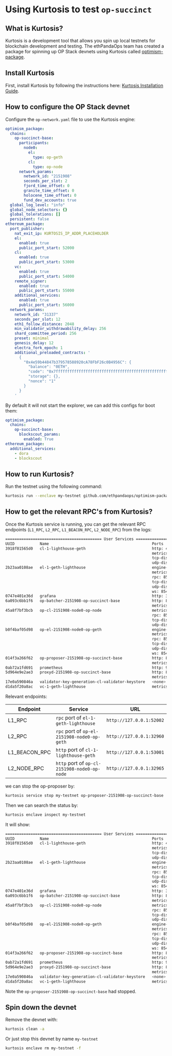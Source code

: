 # Using Kurtosis to test `op-succinct`

## What is Kurtosis?

Kurtosis is a development tool that allows you spin up local testnets for blockchain development and testing. The ethPandaOps team has created a package for spinning up OP Stack devnets using Kurtosis called [optimism-package](https://github.com/ethpandaops/optimism-package).

## Install Kurtosis

First, install Kurtosis by following the instructions here: [Kurtosis Installation Guide](https://docs.kurtosis.com/install/).

## How to configure the OP Stack devnet

Configure the `op-network.yaml` file to use the Kurtosis engine:

```yaml
optimism_package:
  chains:
    op-succinct-base:
      participants:
        node0:
          el:
            type: op-geth
          cl:
            type: op-node
      network_params:
        network_id: "2151908"
        seconds_per_slot: 2
        fjord_time_offset: 0
        granite_time_offset: 0
        holocene_time_offset: 0
        fund_dev_accounts: true
  global_log_level: "info"
  global_node_selectors: {}
  global_tolerations: []
  persistent: false
ethereum_package:
  port_publisher:
    nat_exit_ip: KURTOSIS_IP_ADDR_PLACEHOLDER
    el:
      enabled: true
      public_port_start: 52000
    cl:
      enabled: true
      public_port_start: 53000
    vc:
      enabled: true
      public_port_start: 54000
    remote_signer:
      enabled: true
      public_port_start: 55000
    additional_services:
      enabled: true
      public_port_start: 56000
  network_params:
    network_id: "31337"
    seconds_per_slot: 12
    eth1_follow_distance: 2048
    min_validator_withdrawability_delay: 256
    shard_committee_period: 256
    preset: minimal
    genesis_delay: 12
    electra_fork_epoch: 1
    additional_preloaded_contracts: '
      {
        "0x4e59b44847b379578588920cA78FbF26c0B4956C": {
          "balance": "0ETH",
          "code": "0x7fffffffffffffffffffffffffffffffffffffffffffffffffffffffffffffffe03601600081602082378035828234f58015156039578182fd5b8082525050506014600cf3",
          "storage": {},
          "nonce": "1"
        }
      }
    '
```

By default it will not start the explorer, we can add this configs for boot them:

```yaml
optimism_package:
  chains:
    op-succinct-base:
      blockscout_params:
        enabled: True
ethereum_package:
  additional_services:
    - dora
    - blockscout
```

## How to run Kurtosis?

Run the testnet using the following command:

```bash
kurtosis run --enclave my-testnet github.com/ethpandaops/optimism-package@1.4.0 --args-file op-network.yaml --image-download always
```

## How to get the relevant RPC's from Kurtosis?

Once the Kurtosis service is running, you can get the relevant RPC endpoints (`L1_RPC`, `L2_RPC`, `L1_BEACON_RPC`, `L2_NODE_RPC`) from the logs:

```bash
========================================== User Services ==========================================
UUID           Name                                             Ports                                                Status
3918f01565d0   cl-1-lighthouse-geth                             http: 4000/tcp -> http://127.0.0.1:53001             RUNNING
                                                                metrics: 5054/tcp -> http://127.0.0.1:53002          
                                                                tcp-discovery: 53000/tcp -> 127.0.0.1:53000          
                                                                udp-discovery: 53000/udp -> 127.0.0.1:53000          
2b23aa0108ae   el-1-geth-lighthouse                             engine-rpc: 8551/tcp -> 127.0.0.1:52001              RUNNING
                                                                metrics: 9001/tcp -> http://127.0.0.1:52004          
                                                                rpc: 8545/tcp -> 127.0.0.1:52002                     
                                                                tcp-discovery: 52000/tcp -> 127.0.0.1:52000          
                                                                udp-discovery: 52000/udp -> 127.0.0.1:52000          
                                                                ws: 8546/tcp -> 127.0.0.1:52003                      
0747e401e36d   grafana                                          http: 3000/tcp -> http://127.0.0.1:32975             RUNNING
6a093c6bb1f6   op-batcher-2151908-op-succinct-base              http: 8548/tcp -> http://127.0.0.1:32968             RUNNING
                                                                metrics: 9001/tcp -> http://127.0.0.1:32969          
45a8f7bf3bcb   op-cl-2151908-node0-op-node                      metrics: 9001/tcp -> http://127.0.0.1:32966          RUNNING
                                                                rpc: 8547/tcp -> http://127.0.0.1:32965              
                                                                tcp-discovery: 9003/tcp -> http://127.0.0.1:32967    
                                                                udp-discovery: 9003/udp -> http://127.0.0.1:32802    
b0f4baf05d98   op-el-2151908-node0-op-geth                      engine-rpc: 8551/tcp -> http://127.0.0.1:32962       RUNNING
                                                                metrics: 9001/tcp -> http://127.0.0.1:32963          
                                                                rpc: 8545/tcp -> http://127.0.0.1:32960              
                                                                tcp-discovery: 30303/tcp -> http://127.0.0.1:32964   
                                                                udp-discovery: 30303/udp -> http://127.0.0.1:32801   
                                                                ws: 8546/tcp -> http://127.0.0.1:32961               
014f3a266f62   op-proposer-2151908-op-succinct-base             http: 8560/tcp -> http://127.0.0.1:32970             RUNNING
                                                                metrics: 9001/tcp -> http://127.0.0.1:32971          
0ab72a1fd691   prometheus                                       http: 9090/tcp -> http://127.0.0.1:32974             RUNNING
5d964e9e2ae3   proxyd-2151908-op-succinct-base                  http: 8080/tcp -> http://127.0.0.1:32973             RUNNING
                                                                metrics: 7300/tcp -> http://127.0.0.1:32972          
17e0a590846a   validator-key-generation-cl-validator-keystore   <none>                                               RUNNING
d1da5f20a8ac   vc-1-geth-lighthouse                             metrics: 8080/tcp -> http://127.0.0.1:54000          RUNNING
```

Relevant endpoints:

| Endpoint | Service | URL |
|----------|---------|-----|
| L1_RPC | `rpc` port of `el-1-geth-lighthouse` | `http://127.0.0.1:52002` |
| L2_RPC | `rpc` port of `op-el-2151908-node0-op-geth` | `http://127.0.0.1:32960` |
| L1_BEACON_RPC | `http` port of `cl-1-lighthouse-geth` | `http://127.0.0.1:53001` |
| L2_NODE_RPC | `http` port of `op-cl-2151908-node0-op-node ` | `http://127.0.0.1:32965` |

we can stop the op-proposer by:

```bash
kurtosis service stop my-testnet op-proposer-2151908-op-succinct-base
```

Then we can search the status by:

```bash
kurtosis enclave inspect my-testnet
```

It will show:

```bash
========================================== User Services ==========================================
UUID           Name                                             Ports                                                Status
3918f01565d0   cl-1-lighthouse-geth                             http: 4000/tcp -> http://127.0.0.1:53001             RUNNING
                                                                metrics: 5054/tcp -> http://127.0.0.1:53002          
                                                                tcp-discovery: 53000/tcp -> 127.0.0.1:53000          
                                                                udp-discovery: 53000/udp -> 127.0.0.1:53000          
2b23aa0108ae   el-1-geth-lighthouse                             engine-rpc: 8551/tcp -> 127.0.0.1:52001              RUNNING
                                                                metrics: 9001/tcp -> http://127.0.0.1:52004          
                                                                rpc: 8545/tcp -> 127.0.0.1:52002                     
                                                                tcp-discovery: 52000/tcp -> 127.0.0.1:52000          
                                                                udp-discovery: 52000/udp -> 127.0.0.1:52000          
                                                                ws: 8546/tcp -> 127.0.0.1:52003                      
0747e401e36d   grafana                                          http: 3000/tcp -> http://127.0.0.1:32975             RUNNING
6a093c6bb1f6   op-batcher-2151908-op-succinct-base              http: 8548/tcp -> http://127.0.0.1:32968             RUNNING
                                                                metrics: 9001/tcp -> http://127.0.0.1:32969          
45a8f7bf3bcb   op-cl-2151908-node0-op-node                      metrics: 9001/tcp -> http://127.0.0.1:32966          RUNNING
                                                                rpc: 8547/tcp -> http://127.0.0.1:32965              
                                                                tcp-discovery: 9003/tcp -> http://127.0.0.1:32967    
                                                                udp-discovery: 9003/udp -> http://127.0.0.1:32802    
b0f4baf05d98   op-el-2151908-node0-op-geth                      engine-rpc: 8551/tcp -> http://127.0.0.1:32962       RUNNING
                                                                metrics: 9001/tcp -> http://127.0.0.1:32963          
                                                                rpc: 8545/tcp -> http://127.0.0.1:32960              
                                                                tcp-discovery: 30303/tcp -> http://127.0.0.1:32964   
                                                                udp-discovery: 30303/udp -> http://127.0.0.1:32801   
                                                                ws: 8546/tcp -> http://127.0.0.1:32961               
014f3a266f62   op-proposer-2151908-op-succinct-base             http: 8560/tcp                                       STOPPED
                                                                metrics: 9001/tcp                                    
0ab72a1fd691   prometheus                                       http: 9090/tcp -> http://127.0.0.1:32974             RUNNING
5d964e9e2ae3   proxyd-2151908-op-succinct-base                  http: 8080/tcp -> http://127.0.0.1:32973             RUNNING
                                                                metrics: 7300/tcp -> http://127.0.0.1:32972          
17e0a590846a   validator-key-generation-cl-validator-keystore   <none>                                               RUNNING
d1da5f20a8ac   vc-1-geth-lighthouse                             metrics: 8080/tcp -> http://127.0.0.1:54000          RUNNING
```

Note the  `op-proposer-2151908-op-succinct-base` had stopped.

## Spin down the devnet

Remove the devnet with:

```bash
kurtosis clean -a
```

Or just stop this devnet by name `my-testnet`

```bash
kurtosis enclave rm my-testnet -f 
```
